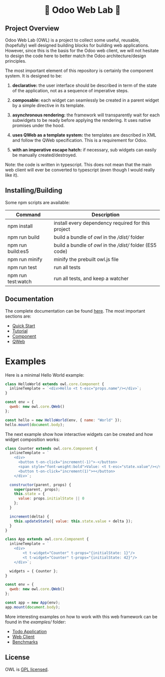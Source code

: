 <h1 align="center">🦉 Odoo Web Lab 🦉</h1>

## Project Overview

Odoo Web Lab (OWL) is a project to collect some useful, reusable, (hopefully)
well designed building blocks for building web applications. However, since this is the basis for the Odoo web client, we will not hesitate
to design the code here to better match the Odoo architecture/design principles.

The most important element of this repository is certainly the component system.
It is designed to be:

1. **declarative:** the user interface should be described in term of the state
   of the application, not as a sequence of imperative steps.

2. **composable:** each widget can seamlessly be created in a parent widget by
   a simple directive in its template.

3. **asynchronous rendering:** the framework will transparently wait for each
   subwidgets to be ready before applying the rendering. It uses native promises
   under the hood.

4. **uses QWeb as a template system:** the templates are described in XML
   and follow the QWeb specification. This is a requirement for Odoo.

5. **with an imperative escape hatch:** if necessary, sub widgets can easily be
   manually created/destroyed.

Note: the code is written in typescript. This does not mean that the main web
client will ever be converted to typescript (even though I would really like it).

## Installing/Building

Some npm scripts are available:

| Command            | Description                                               |
| ------------------ | --------------------------------------------------------- |
| npm install        | install every dependency required for this project        |
| npm run build      | build a bundle of _owl_ in the _/dist/_ folder            |
| npm run build:es5  | build a bundle of _owl_ in the _/dist/_ folder (ES5 code) |
| npm run minify     | minify the prebuilt owl.js file                           |
| npm run test       | run all tests                                             |
| npm run test:watch | run all tests, and keep a watcher                         |

## Documentation

The complete documentation can be found [here](doc/readme.md). The most important sections are:

- [Quick Start](doc/quick_start.md)
- [Tutorial](doc/tutorial.md)
- [Component](doc/component.md)
- [QWeb](doc/qweb.md)

# Examples

Here is a minimal Hello World example:

```javascript
class HelloWorld extends owl.core.Component {
  inlineTemplate = `<div>Hello <t t-esc="props.name"/></div>`;
}

const env = {
  qweb: new owl.core.QWeb()
};

const hello = new HelloWorld(env, { name: "World" });
hello.mount(document.body);
```

The next example show how interactive widgets can be created and how widget
composition works:

```javascript
class Counter extends owl.core.Component {
  inlineTemplate = `
    <div>
      <button t-on-click="increment(-1)">-</button>
      <span style="font-weight:bold">Value: <t t-esc="state.value"/></span>
      <button t-on-click="increment(1)">+</button>
    </div>`;

  constructor(parent, props) {
    super(parent, props);
    this.state = {
      value: props.initialState || 0
    };
  }

  increment(delta) {
    this.updateState({ value: this.state.value + delta });
  }
}

class App extends owl.core.Component {
  inlineTemplate = `
    <div>
        <t t-widget="Counter" t-props="{initialState: 1}"/>
        <t t-widget="Counter" t-props="{initialState: 42}"/>
    </div>`;

  widgets = { Counter };
}

const env = {
  qweb: new owl.core.QWeb()
};

const app = new App(env);
app.mount(document.body);
```

More interesting examples on how to work with this web framework can be found in the _examples/_ folder:

- [Todo Application](examples/readme.md#todo-app)
- [Web Client](examples/readme.md#web-client-example)
- [Benchmarks](examples/readme.md#benchmarks)

## License

OWL is [GPL licensed](./LICENSE).
